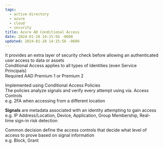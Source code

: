 ```yaml
---
tags:
  - active-directory
  - azure
  - cloud
  - security
title: Azure AD Conditional Access
date: 2024-01-28 14:15:56 -0600
updated: 2024-01-28 14:15:56 -0600
---
```


It provides an extra layer of security check before allowing an authenticated user access to data or assets    
Conditional Access applies to all types of Identities (even Service Principals)  
Required AAD Premium 1 or Premium 2  

Implemented using Conditional Access Policies  
The policies analyze signals and verify every attempt using via. Access Controls  
e.g. 2FA when accessing from a different location

**Signals** are metadata associated with an identity attempting to gain access  
e.g. IP Address/Location, Device, Application, Group Membership, Real-time sign-in risk detection

Common decision define the access controls that decide what level of access to prove based on signal information  
e.g. Block, Grant
